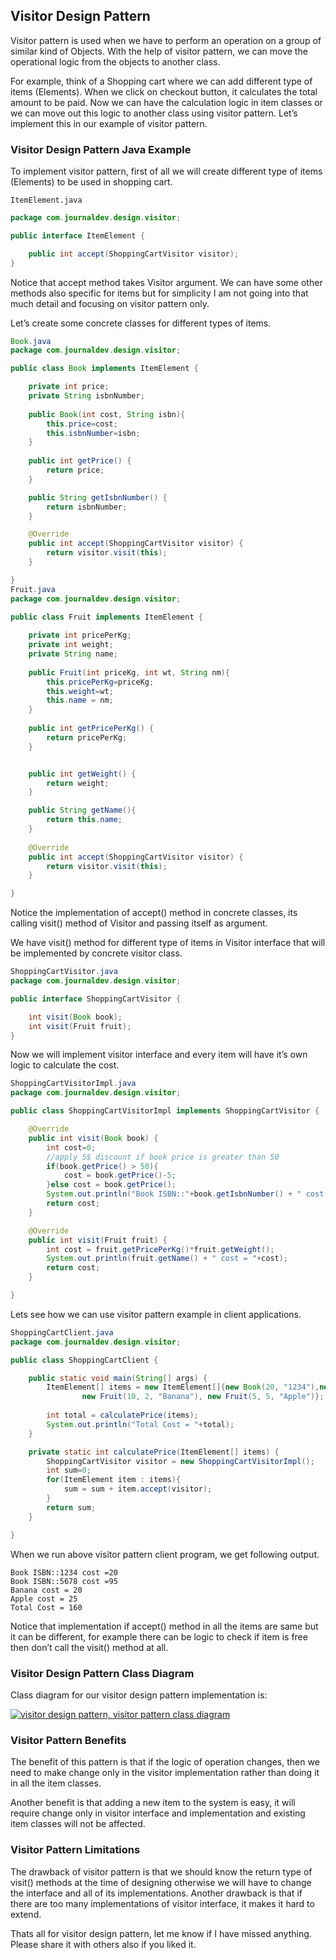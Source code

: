## Visitor Design Pattern

Visitor pattern is used when we have to perform an operation on a group of similar kind of Objects. With the help of visitor pattern, we can move the operational logic from the objects to another class.

For example, think of a Shopping cart where we can add different type of items (Elements). When we click on checkout button, it calculates the total amount to be paid. Now we can have the calculation logic in item classes or we can move out this logic to another class using visitor pattern. Let’s implement this in our example of visitor pattern.

### Visitor Design Pattern Java Example

To implement visitor pattern, first of all we will create different type of items (Elements) to be used in shopping cart.

`ItemElement.java`

```java
package com.journaldev.design.visitor;

public interface ItemElement {

	public int accept(ShoppingCartVisitor visitor);
}
```

Notice that accept method takes Visitor argument. We can have some other methods also specific for items but for simplicity I am not going into that much detail and focusing on visitor pattern only.

Let’s create some concrete classes for different types of items.

```java
Book.java
package com.journaldev.design.visitor;

public class Book implements ItemElement {

	private int price;
	private String isbnNumber;
	
	public Book(int cost, String isbn){
		this.price=cost;
		this.isbnNumber=isbn;
	}
	
	public int getPrice() {
		return price;
	}

	public String getIsbnNumber() {
		return isbnNumber;
	}

	@Override
	public int accept(ShoppingCartVisitor visitor) {
		return visitor.visit(this);
	}

}
Fruit.java
package com.journaldev.design.visitor;

public class Fruit implements ItemElement {
	
	private int pricePerKg;
	private int weight;
	private String name;
	
	public Fruit(int priceKg, int wt, String nm){
		this.pricePerKg=priceKg;
		this.weight=wt;
		this.name = nm;
	}
	
	public int getPricePerKg() {
		return pricePerKg;
	}


	public int getWeight() {
		return weight;
	}

	public String getName(){
		return this.name;
	}
	
	@Override
	public int accept(ShoppingCartVisitor visitor) {
		return visitor.visit(this);
	}

}
```

Notice the implementation of accept() method in concrete classes, its calling visit() method of Visitor and passing itself as argument.

We have visit() method for different type of items in Visitor interface that will be implemented by concrete visitor class.

```java
ShoppingCartVisitor.java
package com.journaldev.design.visitor;

public interface ShoppingCartVisitor {

	int visit(Book book);
	int visit(Fruit fruit);
}
```

Now we will implement visitor interface and every item will have it’s own logic to calculate the cost.

```java
ShoppingCartVisitorImpl.java
package com.journaldev.design.visitor;

public class ShoppingCartVisitorImpl implements ShoppingCartVisitor {

	@Override
	public int visit(Book book) {
		int cost=0;
		//apply 5$ discount if book price is greater than 50
		if(book.getPrice() > 50){
			cost = book.getPrice()-5;
		}else cost = book.getPrice();
		System.out.println("Book ISBN::"+book.getIsbnNumber() + " cost ="+cost);
		return cost;
	}

	@Override
	public int visit(Fruit fruit) {
		int cost = fruit.getPricePerKg()*fruit.getWeight();
		System.out.println(fruit.getName() + " cost = "+cost);
		return cost;
	}

}
```

Lets see how we can use visitor pattern example in client applications.

```java
ShoppingCartClient.java
package com.journaldev.design.visitor;

public class ShoppingCartClient {

	public static void main(String[] args) {
		ItemElement[] items = new ItemElement[]{new Book(20, "1234"),new Book(100, "5678"),
				new Fruit(10, 2, "Banana"), new Fruit(5, 5, "Apple")};
		
		int total = calculatePrice(items);
		System.out.println("Total Cost = "+total);
	}

	private static int calculatePrice(ItemElement[] items) {
		ShoppingCartVisitor visitor = new ShoppingCartVisitorImpl();
		int sum=0;
		for(ItemElement item : items){
			sum = sum + item.accept(visitor);
		}
		return sum;
	}

}
```

When we run above visitor pattern client program, we get following output.

```shell
Book ISBN::1234 cost =20
Book ISBN::5678 cost =95
Banana cost = 20
Apple cost = 25
Total Cost = 160
```

Notice that implementation if accept() method in all the items are same but it can be different, for example there can be logic to check if item is free then don’t call the visit() method at all.

### Visitor Design Pattern Class Diagram

Class diagram for our visitor design pattern implementation is:

[![visitor design pattern, visitor pattern class diagram](https://cdn.journaldev.com/wp-content/uploads/2013/07/visitor-pattern-450x237.png)](https://cdn.journaldev.com/wp-content/uploads/2013/07/visitor-pattern.png)

### Visitor Pattern Benefits

The benefit of this pattern is that if the logic of operation changes, then we need to make change only in the visitor implementation rather than doing it in all the item classes.

Another benefit is that adding a new item to the system is easy, it will require change only in visitor interface and implementation and existing item classes will not be affected.

### Visitor Pattern Limitations

The drawback of visitor pattern is that we should know the return type of visit() methods at the time of designing otherwise we will have to change the interface and all of its implementations. Another drawback is that if there are too many implementations of visitor interface, it makes it hard to extend.

Thats all for visitor design pattern, let me know if I have missed anything. Please share it with others also if you liked it.